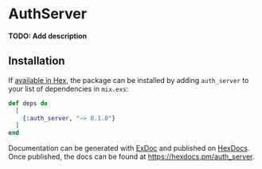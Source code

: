# AuthServer

**TODO: Add description**

## Installation

If [available in Hex](https://hex.pm/docs/publish), the package can be installed
by adding `auth_server` to your list of dependencies in `mix.exs`:

```elixir
def deps do
  [
    {:auth_server, "~> 0.1.0"}
  ]
end
```

Documentation can be generated with [ExDoc](https://github.com/elixir-lang/ex_doc)
and published on [HexDocs](https://hexdocs.pm). Once published, the docs can
be found at <https://hexdocs.pm/auth_server>.

